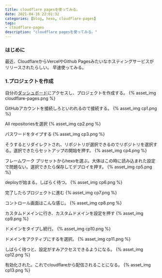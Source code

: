 ```yaml
---
title: cloudflare pagesを使ってみる。
date: 2021-04-16 22:01:32
categories: [blog, hexo, cloudflare-pages]
tags:
- cloudflare-pages
description: "cloudflare pagesを使ってみる。"
---
```

### はじめに
最近、CloudflareからVercelやGithub Pagesみたいなホスティングサービスがリリースされたらしい。
早速使ってみる。

<!-- toc -->
<!-- more -->

### 1.プロジェクトを作成
自分の[ダッシュボード](https://dash.cloudflare.com/)にアクセスし、プロジェクトを作成する。
{% asset_img cloudflare-pages.png %}

GitHubアカウントを接続しろといわれるので接続する。
{% asset_img cp1.png %}

All repositoriesを選択
{% asset_img cp2.png %}

パスワードをタイプする
{% asset_img cp3.png %}

そうするとリダイレクトされ、リポジトリが選択できるのでリポジトリを選択する。選択できたらセットアップの開始を押す。
{% asset_img cp4.png %}

フレームワーク プリセットからhexoを選ぶ。大体はこの時に読み込まれた設定で問題ない。選択できたら保存してデプロイを押す。
{% asset_img cp5.png %}

deployが始まる。しばらく待つ。
{% asset_img cp6.png %}

完了したらプロジェクトに進む
{% asset_img cp7.png %}

コントロール画面はこんな感じ。
{% asset_img cp8.png %}

カスタムドメインに行き、カスタムドメインを設定を押す
{% asset_img cp9.png %}

ドメインをタイプし続行。
{% asset_img cp10.png %}

ドメインをアクティブにするを選択。
{% asset_img cp11.png %}

しばらく待つと、設定がすみアクセスできるようになる。
{% asset_img cp12.png %}

有効化された。これでcloudflareから配信されることになる。
{% asset_img cp13.png %}